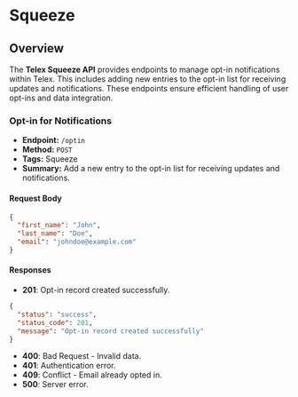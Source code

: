 # Squeeze

## Overview
The **Telex Squeeze API** provides endpoints to manage opt-in notifications within Telex. This includes adding new entries to the opt-in list for receiving updates and notifications. These endpoints ensure efficient handling of user opt-ins and data integration.

### Opt-in for Notifications
- **Endpoint:** `/optin`
- **Method:** `POST`
- **Tags:** Squeeze
- **Summary:** Add a new entry to the opt-in list for receiving updates and notifications.

#### Request Body
```json
{
  "first_name": "John",
  "last_name": "Doe",
  "email": "johndoe@example.com"
}
```

#### Responses
- **201**: Opt-in record created successfully.
```json
{
  "status": "success",
  "status_code": 201,
  "message": "Opt-in record created successfully"
}
```
- **400**: Bad Request - Invalid data.
- **401**: Authentication error.
- **409**: Conflict - Email already opted in.
- **500**: Server error.